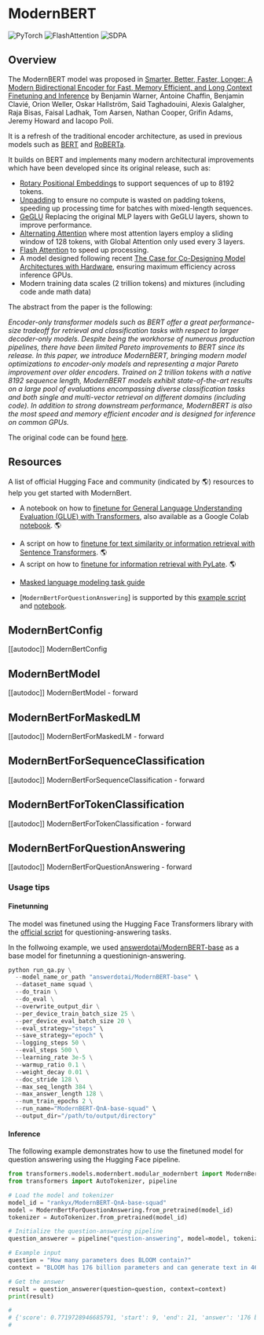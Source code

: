 <!--Copyright 2024 The HuggingFace Team. All rights reserved.

Licensed under the Apache License, Version 2.0 (the "License"); you may not use this file except in compliance with
the License. You may obtain a copy of the License at

http://www.apache.org/licenses/LICENSE-2.0

Unless required by applicable law or agreed to in writing, software distributed under the License is distributed on
an "AS IS" BASIS, WITHOUT WARRANTIES OR CONDITIONS OF ANY KIND, either express or implied. See the License for the
specific language governing permissions and limitations under the License.

⚠️ Note that this file is in Markdown but contain specific syntax for our doc-builder (similar to MDX) that may not be
rendered properly in your Markdown viewer.

-->

# ModernBERT

<div class="flex flex-wrap space-x-1">
<img alt="PyTorch" src="https://img.shields.io/badge/PyTorch-DE3412?style=flat&logo=pytorch&logoColor=white">
<img alt="FlashAttention" src="https://img.shields.io/badge/%E2%9A%A1%EF%B8%8E%20FlashAttention-eae0c8?style=flat">
<img alt="SDPA" src="https://img.shields.io/badge/SDPA-DE3412?style=flat&logo=pytorch&logoColor=white">
</div>

## Overview

The ModernBERT model was proposed in [Smarter, Better, Faster, Longer: A Modern Bidirectional Encoder for Fast, Memory Efficient, and Long Context Finetuning and Inference](https://arxiv.org/abs/2412.13663) by Benjamin Warner, Antoine Chaffin, Benjamin Clavié, Orion Weller, Oskar Hallström, Said Taghadouini, Alexis Galalgher, Raja Bisas, Faisal Ladhak, Tom Aarsen, Nathan Cooper, Grifin Adams, Jeremy Howard and Iacopo Poli.

It is a refresh of the traditional encoder architecture, as used in previous models such as [BERT](https://huggingface.co/docs/transformers/en/model_doc/bert) and [RoBERTa](https://huggingface.co/docs/transformers/en/model_doc/roberta). 

It builds on BERT and implements many modern architectural improvements which have been developed since its original release, such as:
- [Rotary Positional Embeddings](https://huggingface.co/blog/designing-positional-encoding) to support sequences of up to 8192 tokens.
- [Unpadding](https://arxiv.org/abs/2208.08124) to ensure no compute is wasted on padding tokens, speeding up processing time for batches with mixed-length sequences.
- [GeGLU](https://arxiv.org/abs/2002.05202) Replacing the original MLP layers with GeGLU layers, shown to improve performance.
- [Alternating Attention](https://arxiv.org/abs/2004.05150v2) where most attention layers employ a sliding window of 128 tokens, with Global Attention only used every 3 layers.
- [Flash Attention](https://github.com/Dao-AILab/flash-attention) to speed up processing.
- A model designed following recent [The Case for Co-Designing Model Architectures with Hardware](https://arxiv.org/abs/2401.14489), ensuring maximum efficiency across inference GPUs.
- Modern training data scales (2 trillion tokens) and mixtures (including code ande math data)

The abstract from the paper is the following:

*Encoder-only transformer models such as BERT offer a great performance-size tradeoff for retrieval and classification tasks with respect to larger decoder-only models. Despite being the workhorse of numerous production pipelines, there have been limited Pareto improvements to BERT since its release. In this paper, we introduce ModernBERT, bringing modern model optimizations to encoder-only models and representing a major Pareto improvement over older encoders. Trained on 2 trillion tokens with a native 8192 sequence length, ModernBERT models exhibit state-of-the-art results on a large pool of evaluations encompassing diverse classification tasks and both single and multi-vector retrieval on different domains (including code). In addition to strong downstream performance, ModernBERT is also the most speed and memory efficient encoder and is designed for inference on common GPUs.*

The original code can be found [here](https://github.com/answerdotai/modernbert).

## Resources

A list of official Hugging Face and community (indicated by 🌎) resources to help you get started with ModernBert.

<PipelineTag pipeline="text-classification"/>

- A notebook on how to [finetune for General Language Understanding Evaluation (GLUE) with Transformers](https://github.com/AnswerDotAI/ModernBERT/blob/main/examples/finetune_modernbert_on_glue.ipynb), also available as a Google Colab [notebook](https://colab.research.google.com/github/AnswerDotAI/ModernBERT/blob/main/examples/finetune_modernbert_on_glue.ipynb). 🌎

<PipelineTag pipeline="sentence-similarity"/>

- A script on how to [finetune for text similarity or information retrieval with Sentence Transformers](https://github.com/AnswerDotAI/ModernBERT/blob/main/examples/train_st.py). 🌎
- A script on how to [finetune for information retrieval with PyLate](https://github.com/AnswerDotAI/ModernBERT/blob/main/examples/train_pylate.py). 🌎

<PipelineTag pipeline="fill-mask"/>

- [Masked language modeling task guide](../tasks/masked_language_modeling)

<PipelineTag pipeline="question-answering"/>

- [`ModernBertForQuestionAnswering`] is supported by this [example script](https://github.com/huggingface/transformers/tree/main/examples/pytorch/question-answering) and [notebook](https://colab.research.google.com/github/huggingface/notebooks/blob/main/examples/question_answering.ipynb).

## ModernBertConfig

[[autodoc]] ModernBertConfig

<frameworkcontent>
<pt>

## ModernBertModel

[[autodoc]] ModernBertModel
    - forward

## ModernBertForMaskedLM

[[autodoc]] ModernBertForMaskedLM
    - forward

## ModernBertForSequenceClassification

[[autodoc]] ModernBertForSequenceClassification
    - forward

## ModernBertForTokenClassification

[[autodoc]] ModernBertForTokenClassification
    - forward

## ModernBertForQuestionAnswering

[[autodoc]] ModernBertForQuestionAnswering
    - forward

### Usage tips

#### Finetunning

The model was finetuned using the Hugging Face Transformers library with the [official script](https://github.com/huggingface/transformers/blob/main/examples/pytorch/question-answering/run_qa.py) for questioning-answering tasks.

In the follwoing example, we used [answerdotai/ModernBERT-base](https://huggingface.co/answerdotai/ModernBERT-base) as a base model for finetunning a questioninign-answering.

```python
python run_qa.py \
  --model_name_or_path "answerdotai/ModernBERT-base" \
  --dataset_name squad \
  --do_train \
  --do_eval \
  --overwrite_output_dir \
  --per_device_train_batch_size 25 \
  --per_device_eval_batch_size 20 \
  --eval_strategy="steps" \
  --save_strategy="epoch" \
  --logging_steps 50 \
  --eval_steps 500 \
  --learning_rate 3e-5 \
  --warmup_ratio 0.1 \
  --weight_decay 0.01 \
  --doc_stride 128 \
  --max_seq_length 384 \
  --max_answer_length 128 \
  --num_train_epochs 2 \
  --run_name="ModernBERT-QnA-base-squad" \
  --output_dir="/path/to/output/directory"
```

#### Inference

The following example demonstrates how to use the finetuned model for question answering using the Hugging Face pipeline.

```python
from transformers.models.modernbert.modular_modernbert import ModernBertForQuestionAnswering
from transformers import AutoTokenizer, pipeline

# Load the model and tokenizer
model_id = "rankyx/ModernBERT-QnA-base-squad"
model = ModernBertForQuestionAnswering.from_pretrained(model_id)
tokenizer = AutoTokenizer.from_pretrained(model_id)

# Initialize the question-answering pipeline
question_answerer = pipeline("question-answering", model=model, tokenizer=tokenizer)

# Example input
question = "How many parameters does BLOOM contain?"
context = "BLOOM has 176 billion parameters and can generate text in 46 natural languages and 13 programming languages."

# Get the answer
result = question_answerer(question=question, context=context)
print(result)

#
# {'score': 0.7719728946685791, 'start': 9, 'end': 21, 'answer': '176 billion'}
#

```

</pt>
</frameworkcontent>
